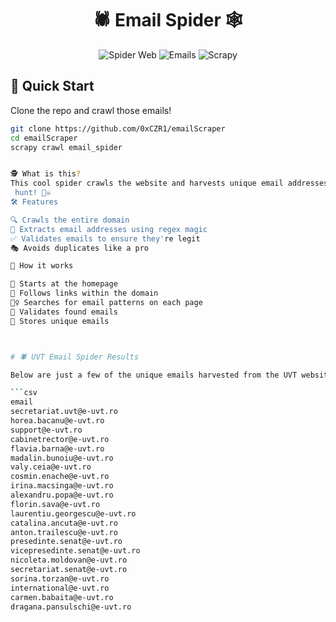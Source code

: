 # 
<h1 align="center">🕷️ Email Spider 🕸️</h1>

<div align="center">

![Spider Web](https://img.shields.io/badge/🕸️-Spider%20Web-blue?style=for-the-badge)
![Emails](https://img.shields.io/badge/📧-Email%20Harvester-orange?style=for-the-badge)
![Scrapy](https://img.shields.io/badge/🦀-Built%20with%20Scrapy-brightgreen?style=for-the-badge)

</div>

## 🚀 Quick Start

Clone the repo and crawl those emails!

```bash
git clone https://github.com/0xCZR1/emailScraper
cd emailScraper
scrapy crawl email_spider


🕵️ What is this?
This cool spider crawls the website and harvests unique email addresses. It's like a digital treasure
 hunt! 🏴‍☠️
🛠️ Features

🔍 Crawls the entire domain
📧 Extracts email addresses using regex magic
✅ Validates emails to ensure they're legit
🎭 Avoids duplicates like a pro

🧠 How it works

🏁 Starts at the homepage
🔗 Follows links within the domain
🕵️‍♀️ Searches for email patterns on each page
🧐 Validates found emails
💾 Stores unique emails



# 🕷️ UVT Email Spider Results

Below are just a few of the unique emails harvested from the UVT website:

```csv
email
secretariat.uvt@e-uvt.ro
horea.bacanu@e-uvt.ro
support@e-uvt.ro
cabinetrector@e-uvt.ro
flavia.barna@e-uvt.ro
madalin.bunoiu@e-uvt.ro
valy.ceia@e-uvt.ro
cosmin.enache@e-uvt.ro
irina.macsinga@e-uvt.ro
alexandru.popa@e-uvt.ro
florin.sava@e-uvt.ro
laurentiu.georgescu@e-uvt.ro
catalina.ancuta@e-uvt.ro
anton.trailescu@e-uvt.ro
presedinte.senat@e-uvt.ro
vicepresedinte.senat@e-uvt.ro
nicoleta.moldovan@e-uvt.ro
secretariat.senat@e-uvt.ro
sorina.torzan@e-uvt.ro
international@e-uvt.ro
carmen.babaita@e-uvt.ro
dragana.pansulschi@e-uvt.ro


